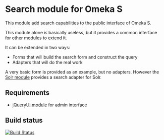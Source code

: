 # Search module for Omeka S

This module add search capabilities to the public interface of Omeka S.

This module alone is basically useless, but it provides a common interface for other modules to extend it.

It can be extended in two ways:

- Forms that will build the search form and construct the query
- Adapters that will do the real work

A very basic form is provided as an example, but no adapters.
However the [Solr module](https://github.com/biblibre/omeka-s-module-Solr) provides a search adapter for Solr.

## Requirements

- [jQueryUI module](https://github.com/biblibre/omeka-s-module-jQueryUI) for admin interface

## Build status

[![Build Status](https://travis-ci.org/biblibre/omeka-s-module-Search.svg?branch=master)](https://travis-ci.org/biblibre/omeka-s-module-Search)
